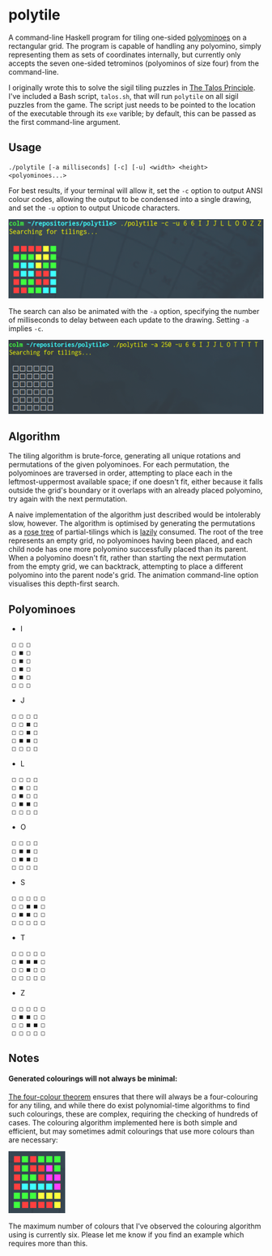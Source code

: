 # polytile

A command-line Haskell program for tiling one-sided [polyominoes](https://en.wikipedia.org/wiki/Polyomino) on a rectangular grid.
The program is capable of handling any polyomino, simply representing them as sets of coordinates internally, but currently only accepts the seven one-sided tetrominos (polyominos of size four) from the command-line.

I originally wrote this to solve the sigil tiling puzzles in [The Talos Principle](http://www.croteam.com/talosprinciple/).
I've included a Bash script, `talos.sh`, that will run `polytile` on all sigil puzzles from the game.
The script just needs to be pointed to the location of the executable through its `exe` varible; by default, this can be passed as the first command-line argument.

## Usage

```
./polytile [-a milliseconds] [-c] [-u] <width> <height> <polyominoes...>
```

For best results, if your terminal will allow it, set the `-c` option to output ANSI colour codes, allowing the output to be condensed into a single drawing, and set the `-u` option to output Unicode characters.

![Colour](./colour.png)

The search can also be animated with the `-a` option, specifying the number of milliseconds to delay between each update to the drawing.
Setting `-a` implies `-c`.

![Animation](./animation.gif)

## Algorithm

The tiling algorithm is brute-force, generating all unique rotations and permutations of the given polyominoes.
For each permutation, the polyominoes are traversed in order, attempting to place each in the leftmost-uppermost available space; if one doesn't fit, either because it falls outside the grid's boundary or it overlaps with an already placed polyomino, try again with the next permutation.

A naive implementation of the algorithm just described would be intolerably slow, however.
The algorithm is optimised by generating the permutations as a [rose tree](https://en.wikipedia.org/wiki/Rose_tree) of partial-tilings which is [lazily](https://en.wikipedia.org/wiki/Lazy_evaluation) consumed.
The root of the tree represents an empty grid, no polyominoes having been placed, and each child node has one more polyomino successfully placed than its parent.
When a polyomino doesn't fit, rather than starting the next permutation from the empty grid, we can backtrack, attempting to place a different polyomino into the parent node's grid.
The animation command-line option visualises this depth-first search.

## Polyominoes

* I

```
 □ □ □
 □ ■ □
 □ ■ □
 □ ■ □
 □ ■ □
 □ □ □
```

* J

```
 □ □ □ □
 □ □ ■ □
 □ □ ■ □
 □ ■ ■ □
 □ □ □ □
```

* L

```
 □ □ □ □
 □ ■ □ □
 □ ■ □ □
 □ ■ ■ □
 □ □ □ □
```

* O

```
 □ □ □ □
 □ ■ ■ □
 □ ■ ■ □
 □ □ □ □
```

* S

```
 □ □ □ □ □
 □ □ ■ ■ □
 □ ■ ■ □ □
 □ □ □ □ □
```

* T

```
 □ □ □ □ □
 □ ■ ■ ■ □
 □ □ ■ □ □
 □ □ □ □ □
```

* Z

```
 □ □ □ □ □
 □ ■ ■ □ □
 □ □ ■ ■ □
 □ □ □ □ □
```

## Notes

#### Generated colourings will not always be minimal:

[The four-colour theorem](https://en.wikipedia.org/wiki/Four_color_theorem) ensures that there will always be a four-colouring for any tiling, and while there do exist polynomial-time algorithms to find such colourings, these are complex, requiring the checking of hundreds of cases.
The colouring algorithm implemented here is both simple and efficient, but may sometimes admit colourings that use more colours than are necessary:

![Five Colours](./five-colours.png)

The maximum number of colours that I've observed the colouring algorithm using is currently six.
Please let me know if you find an example which requires more than this.
